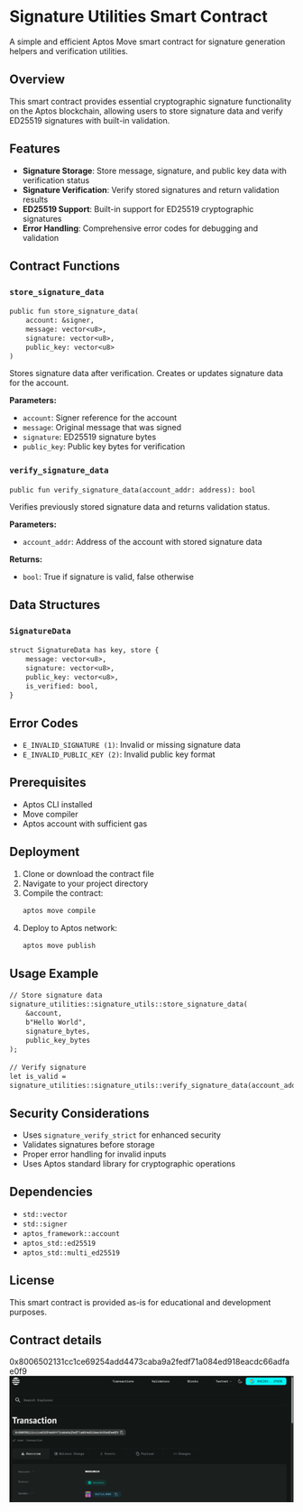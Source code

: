 # Signature Utilities Smart Contract

A simple and efficient Aptos Move smart contract for signature generation helpers and verification utilities.

## Overview

This smart contract provides essential cryptographic signature functionality on the Aptos blockchain, allowing users to store signature data and verify ED25519 signatures with built-in validation.

## Features

- **Signature Storage**: Store message, signature, and public key data with verification status
- **Signature Verification**: Verify stored signatures and return validation results
- **ED25519 Support**: Built-in support for ED25519 cryptographic signatures
- **Error Handling**: Comprehensive error codes for debugging and validation

## Contract Functions

### `store_signature_data`
```move
public fun store_signature_data(
    account: &signer,
    message: vector<u8>,
    signature: vector<u8>,
    public_key: vector<u8>
)
```
Stores signature data after verification. Creates or updates signature data for the account.

**Parameters:**
- `account`: Signer reference for the account
- `message`: Original message that was signed
- `signature`: ED25519 signature bytes
- `public_key`: Public key bytes for verification

### `verify_signature_data`
```move
public fun verify_signature_data(account_addr: address): bool
```
Verifies previously stored signature data and returns validation status.

**Parameters:**
- `account_addr`: Address of the account with stored signature data

**Returns:**
- `bool`: True if signature is valid, false otherwise

## Data Structures

### `SignatureData`
```move
struct SignatureData has key, store {
    message: vector<u8>,
    signature: vector<u8>,
    public_key: vector<u8>,
    is_verified: bool,
}
```

## Error Codes

- `E_INVALID_SIGNATURE (1)`: Invalid or missing signature data
- `E_INVALID_PUBLIC_KEY (2)`: Invalid public key format

## Prerequisites

- Aptos CLI installed
- Move compiler
- Aptos account with sufficient gas

## Deployment

1. Clone or download the contract file
2. Navigate to your project directory
3. Compile the contract:
   ```bash
   aptos move compile
   ```
4. Deploy to Aptos network:
   ```bash
   aptos move publish
   ```

## Usage Example

```move
// Store signature data
signature_utilities::signature_utils::store_signature_data(
    &account,
    b"Hello World",
    signature_bytes,
    public_key_bytes
);

// Verify signature
let is_valid = signature_utilities::signature_utils::verify_signature_data(account_address);
```

## Security Considerations

- Uses `signature_verify_strict` for enhanced security
- Validates signatures before storage
- Proper error handling for invalid inputs
- Uses Aptos standard library for cryptographic operations

## Dependencies

- `std::vector`
- `std::signer`
- `aptos_framework::account`
- `aptos_std::ed25519`
- `aptos_std::multi_ed25519`

## License

This smart contract is provided as-is for educational and development purposes.

## Contract details
0x8006502131cc1ce69254add4473caba9a2fedf71a084ed918eacdc66adfae0f9
![alt text](<Screenshot 2025-08-07 145938.png>)

